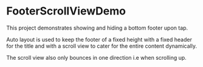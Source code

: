 # FooterScrollViewDemo

This project demonstrates showing and hiding a bottom footer upon tap.

Auto layout is used to keep the footer of a fixed height with a fixed header for the title and with a scroll view to cater for the entire content dynamically. 

The scroll view also only bounces in one direction i.e when scrolling up.

